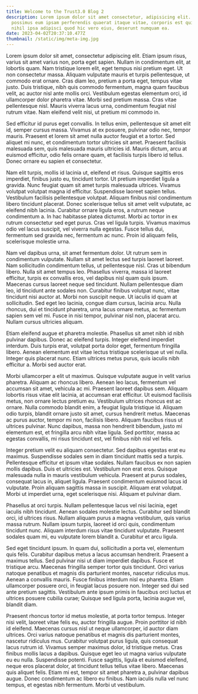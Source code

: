 ```yaml
---
title: Welcome to the Trust3.0 Blog 2
description: Lorem ipsum dolor sit amet consectetur, adipisicing elit. Illum
  possimus eum ipsam perferendis quaerat itaque vitae, corporis est quis maxime
  nihil ipsa adipisci quod hic vero eius, deserunt numquam ea.
date: 2023-04-02T20:37:10.477Z
thumbnail: /static/img/meta-img.jpg
---
```

Lorem ipsum dolor sit amet, consectetur adipiscing elit. Etiam ipsum risus, varius sit amet varius non, porta eget sapien. Nullam in condimentum elit, at lobortis quam. Nam tristique lorem elit, eget tempus nisi pretium eget. Ut non consectetur massa. Aliquam vulputate mauris et turpis pellentesque, ut commodo erat ornare. Cras diam leo, pretium a porta eget, tempus vitae justo. Duis tristique, nibh quis commodo fermentum, magna quam faucibus velit, ac auctor nisl ante mollis orci. Vestibulum egestas elementum orci, id ullamcorper dolor pharetra vitae. Morbi sed pretium massa. Cras vitae pellentesque nisl. Mauris viverra lacus urna, condimentum feugiat nisl rutrum vitae. Nam eleifend velit nisi, ut pretium mi commodo in.

Sed efficitur id purus eget convallis. In tellus enim, pellentesque sit amet elit id, semper cursus massa. Vivamus at ex posuere, pulvinar odio nec, tempor mauris. Praesent et lorem sit amet nulla auctor feugiat et a tortor. Sed aliquet mi nunc, et condimentum tortor ultricies sit amet. Praesent facilisis malesuada sem, quis malesuada mauris ultricies id. Mauris dictum, arcu at euismod efficitur, odio felis ornare quam, et facilisis turpis libero id tellus. Donec ornare eu sapien et consectetur.

Nam elit turpis, mollis id lacinia ut, eleifend et risus. Quisque sagittis eros imperdiet, finibus justo eu, tincidunt tortor. Ut pretium imperdiet ligula a gravida. Nunc feugiat quam sit amet turpis malesuada ultrices. Vivamus volutpat volutpat magna id efficitur. Suspendisse laoreet sapien tellus. Vestibulum facilisis pellentesque volutpat. Aliquam finibus nisl condimentum libero tincidunt placerat. Donec scelerisque tellus sit amet velit vulputate, ac eleifend nibh lacinia. Curabitur ornare ligula eros, a rutrum neque condimentum a. In hac habitasse platea dictumst. Morbi ac tortor in ex rutrum consectetur sed eget purus. Cras vel ligula turpis. Vivamus maximus odio vel lacus suscipit, vel viverra nulla egestas. Fusce tellus dui, fermentum sed gravida nec, fermentum ac nunc. Proin id aliquam felis, scelerisque molestie urna.

Nam vel dapibus urna, sit amet fermentum dolor. Ut rutrum sem in condimentum vulputate. Nullam sit amet lectus sed turpis laoreet laoreet. Nam sollicitudin condimentum tellus, ut pellentesque nisl. Cras ut bibendum libero. Nulla sit amet tempus leo. Phasellus viverra, massa id laoreet efficitur, turpis ex convallis eros, vel dapibus nisl quam quis ipsum. Maecenas cursus laoreet neque sed tincidunt. Nullam pellentesque diam leo, id tincidunt ante sodales non. Curabitur finibus volutpat nunc, vitae tincidunt nisi auctor at. Morbi non suscipit neque. Ut iaculis id quam at sollicitudin. Sed eget leo lacinia, congue diam cursus, lacinia arcu. Nulla rhoncus, dui et tincidunt pharetra, urna lacus ornare metus, ac fermentum sapien sem vel mi. Fusce in nisi tempor, pulvinar nisl non, placerat arcu. Nullam cursus ultricies aliquam.

Etiam eleifend augue et pharetra molestie. Phasellus sit amet nibh id nibh pulvinar dapibus. Donec ac eleifend turpis. Integer eleifend imperdiet interdum. Duis turpis erat, volutpat porta dolor eget, fermentum fringilla libero. Aenean elementum est vitae lectus tristique scelerisque ut vel nulla. Integer quis placerat nunc. Etiam ultrices metus purus, quis iaculis nibh efficitur a. Morbi sed auctor erat.

Morbi ullamcorper a elit ut maximus. Quisque vulputate augue in velit varius pharetra. Aliquam ac rhoncus libero. Aenean leo lacus, fermentum vel accumsan sit amet, vehicula ac mi. Praesent laoreet dapibus sem. Aliquam lobortis risus vitae elit lacinia, at accumsan erat efficitur. Ut euismod facilisis metus, non ornare lectus pretium eu. Vestibulum ultrices rhoncus est ac ornare. Nulla commodo blandit enim, a feugiat ligula tristique id. Aliquam odio turpis, blandit ornare justo sit amet, cursus hendrerit metus. Maecenas ac purus auctor, tempor mi non, facilisis libero. Aliquam faucibus risus ut ultrices pulvinar. Nunc dapibus, massa non hendrerit bibendum, justo mi elementum est, et fringilla arcu nibh vitae ligula. Sed porttitor, massa ac egestas convallis, mi risus tincidunt est, vel finibus nibh nisl vel felis.

Integer pretium velit eu aliquam consectetur. Sed dapibus egestas erat eu maximus. Suspendisse sodales sem in diam tincidunt mattis sed a turpis. Pellentesque efficitur et ipsum vitae sodales. Nullam faucibus ex non sapien mollis dapibus. Duis et ultricies est. Vestibulum non erat eros. Quisque malesuada nulla in mauris vestibulum vehicula. Praesent at purus sodales, consequat lacus in, aliquet ligula. Praesent condimentum euismod lacus id vulputate. Proin aliquam sagittis massa in suscipit. Aliquam erat volutpat. Morbi ut imperdiet urna, eget scelerisque nisi. Aliquam et pulvinar diam.

Phasellus at orci turpis. Nullam pellentesque lacus vel nisi lacinia, eget iaculis nibh tincidunt. Aenean sodales molestie lectus. Curabitur sed blandit orci, id ultrices risus. Nullam aliquam purus a magna vestibulum, quis varius massa rutrum. Nullam ipsum turpis, laoreet id orci quis, condimentum tincidunt nunc. Aliquam interdum risus vitae tincidunt vulputate. Praesent sodales quam mi, eu vulputate lorem blandit a. Curabitur et arcu ligula.

Sed eget tincidunt ipsum. In quam dui, sollicitudin a porta vel, elementum quis felis. Curabitur dapibus metus a lacus accumsan hendrerit. Praesent a maximus tellus. Sed pulvinar nisi ut diam imperdiet dapibus. Fusce et tristique arcu. Maecenas fringilla semper tortor quis tincidunt. Orci varius natoque penatibus et magnis dis parturient montes, nascetur ridiculus mus. Aenean a convallis mauris. Fusce finibus interdum nisl eu pharetra. Etiam ullamcorper posuere orci, in feugiat lacus posuere non. Integer sed dui sed ante pretium sagittis. Vestibulum ante ipsum primis in faucibus orci luctus et ultrices posuere cubilia curae; Quisque sed ligula porta, lacinia augue vel, blandit diam.

Praesent rhoncus tortor id metus molestie, at porta tortor tempus. Integer nisi velit, laoreet vitae felis eu, auctor fringilla augue. Proin porttitor id nibh id eleifend. Maecenas cursus nisl ut neque ullamcorper, id auctor diam ultrices. Orci varius natoque penatibus et magnis dis parturient montes, nascetur ridiculus mus. Curabitur volutpat purus ligula, quis consequat lacus rutrum id. Vivamus semper maximus dolor, id tristique metus. Cras finibus mollis lacus a dapibus. Quisque eget leo ut magna varius vulputate eu eu nulla. Suspendisse potenti. Fusce sagittis, ligula et euismod eleifend, neque eros placerat dolor, at tincidunt tellus tellus vitae libero. Maecenas quis aliquet felis. Etiam mi est, tempor sit amet pharetra a, pulvinar dapibus augue. Donec condimentum ac libero eu finibus. Nam iaculis nulla vel nunc tempus, et egestas nibh fermentum. Morbi ut vestibulum.